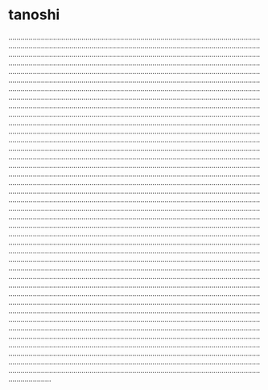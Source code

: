 # tanoshi
.....................................................................................................................................................................................................................................................................................................................................................................................................................................................................................................................................................................................................................................................................................................................................................................................................................................................................................................................................................................................................................................................................................................................................................................................................................................................................................................................................................................................................................................................................................................................................................................................................................................................................................................................................................................................................................................................................................................................................................................................................................................................................................................................................................................................................................................................................................................................................................................................................................................................................................................................................................................................................................................................................................................................................................................................................................................................................................................................................................................................................................................................................................................................................................................................................................................................................................................................................................................................................................................................................................................................................................................................................................................................................................................................................................................................................................................................................................................................................................................................................................................................................................................................................................................................................................................................................................................................................................................................................................................................................................................................................................................................................................................................................................................................................................................................................................................................................................................................................................................................................................................................................................................................................................................................